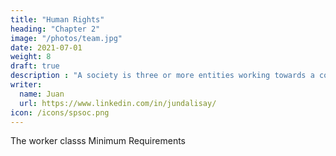 ```yaml
---
title: "Human Rights"
heading: "Chapter 2"
image: "/photos/team.jpg"
date: 2021-07-01
weight: 8
draft: true
description : "A society is three or more entities working towards a common interest or goal"
writer:
  name: Juan
  url: https://www.linkedin.com/in/jundalisay/
icon: /icons/spsoc.png
---
```



The worker classs Minimum Requirements